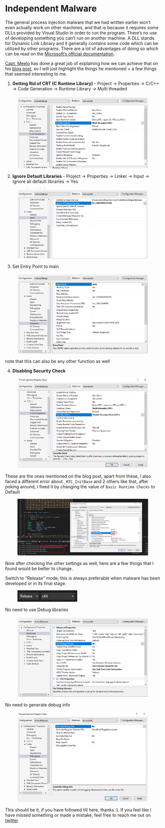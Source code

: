 # Independent Malware

The general process injection malware that we had written earlier won’t even actually work on other machines, and that is because it requires some DLLs provided by Visual Studio in order to run the program. There’s no use of developing something you can’t run on another machine. A DLL stands for Dynamic Link Library and it generally contains some code which can be utilized by other programs. There are a lot of advantages of doing so which can be read on the [Microsoft’s official documentation](https://learn.microsoft.com/en-us/troubleshoot/windows-client/setup-upgrade-and-drivers/dynamic-link-library).

[Capt. Meelo](https://twitter.com/CaptMeelo) has done a great job of explaining how we can achieve that on his [blog post](https://captmeelo.com/redteam/maldev/2022/10/17/independent-malware.html), so I will just highlight the things he mentioned + a few things that seemed interesting to me.

1. **Getting Rid of CRT (C Runtime Library)** - Project → Properties → C/C++ → Code Generation → Runtime Library → Multi threaded

<figure><img src="../.gitbook/assets/image (8) (1) (1) (1) (1) (1).png" alt=""><figcaption></figcaption></figure>

2. **Ignore Default Libraries** - Project → Properties → Linker → Input → Ignore all default libraries → Yes

<figure><img src="../.gitbook/assets/image (9) (1) (1) (1).png" alt=""><figcaption></figcaption></figure>

3. Set Entry Point to main

<figure><img src="../.gitbook/assets/image (10) (1) (1).png" alt=""><figcaption></figcaption></figure>

note that this can also be any other function as well

4. **Disabling Security Check**

<figure><img src="../.gitbook/assets/image (11) (1) (1).png" alt=""><figcaption></figcaption></figure>

These are the ones mentioned on the blog post, apart from these, I also faced a different error about `_RTC_InitBase` and 2 others like that, after poking around, I fixed it by changing the value of `Basic Runtime Checks` to Default

<figure><img src="../.gitbook/assets/image (12) (1) (1).png" alt=""><figcaption></figcaption></figure>

Now after checking the other settings as well, here are a few things that I found would be better to change.&#x20;

Switch to “Release” mode, this is always  preferable when malware has been developed or in its final stage.

<figure><img src="../.gitbook/assets/image (14) (1) (1).png" alt=""><figcaption></figcaption></figure>

No need to use Debug libraries

<figure><img src="../.gitbook/assets/image (13) (1) (1).png" alt=""><figcaption></figcaption></figure>

No need to generate debug info

<figure><img src="../.gitbook/assets/image (15) (1) (1).png" alt="Project Properties -> linker -> generate debug info -> switch to No"><figcaption></figcaption></figure>

This should be it, if you have followed till here, thanks :). If you feel like I have missed something or made a mistake, feel free to reach me out on [twitter](https://twitter.com/ZzN1NJ4).
